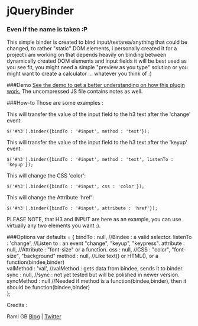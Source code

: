 # jQueryBinder
### Even if the name is taken :P

This simple binder is created to bind input/textarea/anything that could be changed, 
to rather "static" DOM elements, i personally created it for a project i am working on
that depends heavily on binding between dynamically created DOM elements and input fields
it will be best used as you see fit, you might need a simple "preview as you type" solution
or you might want to create a calculator ... whatever you think of :)

###Demo
[See the demo to get a better understanding on how this plugin work.](https://googledrive.com/host/0By1vPHcQTVeSUkpjLXY0bGpwZUE/)
The uncompressed JS file contains notes as well.

###How-to
Those are some examples :

This will transfer the value of the input field to the h3 text after the 'change' event.

	$('#h3').binder({bindTo : '#input', method : 'text'});

This will transfer the value of the input field to the h3 text after the 'keyup' event.

	$('#h3').binder({bindTo : '#input', method : 'text', listenTo : 'keyup'});

This will change the CSS 'color':	

	$('#h3').binder({bindTo : '#input', css : 'color'});

This will change the Attribute 'href':	

	$('#h3').binder({bindTo : '#input', attribute : 'href'});

PLEASE NOTE, that H3 and INPUT are here as an example, you can use virtually any two elements you want :).
	

###Options
	var defaults = {
		bindTo 			: null, 		//Bindee 		:  a valid selector.
		listenTo		: 'change', 	//Listen to 	:  an event "change", "keyup", "keypress".
		attribute 		: null, 		//Attribute 	:  "font-size" or a function.
		css 			: null, 		//CSS 			:  "color", "font-size", "background"
		method 			: null, 		//Like text() or HTML(), or a function(bindee,binder)   			   			
		valMethod		: 'val', 		//valMethod		: gets data from bindee, sends it to binder.		
		sync			: null, 		//sync			: not yet tested but will be polished in newer version.
		syncMethod 	    : null 			//Needed if method is a function(bindee,binder), then it should be function(bindee,binder)   			   			
	};	


Credits : 

Rami GB [Blog](http://ramigbtech.blogspot.com) | [Twitter](http://www.twitter.com/ramigb)